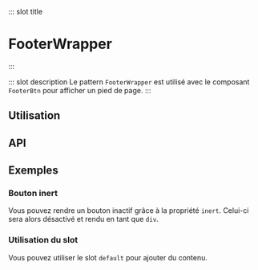 ::: slot title
# FooterWrapper
:::

::: slot description
Le pattern `FooterWrapper` est utilisé avec le composant `FooterBtn` pour afficher un pied de page.
:::

## Utilisation

<DocExample
  eager
  file="patterns/footer-wrapper/examples/footer-wrapper"
/>

## API

<DocApi
  :value="['FooterWrapper']"
  :api="{
    FooterWrapper: {
      slots: [
        {
          name: 'default',
          description: 'Slot pour ajouter du contenu.'
        }
      ]
    }
  }"
/>

## Exemples

### Bouton inert

Vous pouvez rendre un bouton inactif grâce à la propriété `inert`. Celui-ci sera alors désactivé et rendu en tant que `div`.

<DocExample
  eager
  file="patterns/footer-wrapper/examples/footer-wrapper-inert"
/>

### Utilisation du slot

Vous pouvez utiliser le slot `default` pour ajouter du contenu.

<DocExample
  eager
  file="patterns/footer-wrapper/examples/footer-wrapper-slot"
/>
